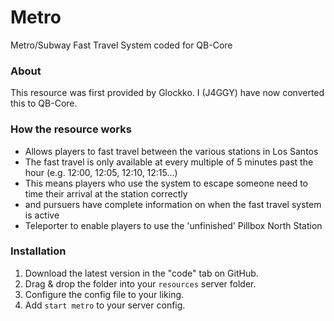 # Metro
Metro/Subway Fast Travel System coded for QB-Core

### About
This resource was first provided by Glockko. I (J4GGY) have now converted this to QB-Core.

### How the resource works
- Allows players to fast travel between the various stations in Los Santos
- The fast travel is only available at every multiple of 5 minutes past the hour (e.g. 12:00, 12:05, 12:10, 12:15...)
- This means players who use the system to escape someone need to time their arrival at the station correctly
- and pursuers have complete information on when the fast travel system is active
- Teleporter to enable players to use the 'unfinished' Pillbox North Station

### Installation
1) Download the latest version in the "code" tab on GitHub.
2) Drag & drop the folder into your `resources` server folder.
3) Configure the config file to your liking.
4) Add `start metro` to your server config.
